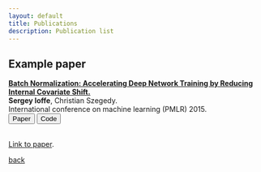 ```yaml
---
layout: default
title: Publications
description: Publication list
---
```


## Example paper

**[Batch Normalization: Accelerating Deep Network Training by Reducing Internal Covariate Shift.](https://arxiv.org/abs/1502.03167)**   
**Sergey Ioffe**, Christian Szegedy. \
International conference on machine learning (PMLR) 2015. \
[<button class="button button1">Paper</button>](https://arxiv.org/abs/1502.03167)
[<button class="button button2">Code</button>](https://gluon.mxnet.io/chapter04_convolutional-neural-networks/cnn-batch-norm-scratch.html)
<br><br>

[Link to paper](./papers/example.pdf).


[back](./)
